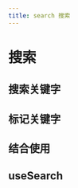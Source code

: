 ```yaml
---
title: search 搜索
---
```


# 搜索

## 搜索关键字

<demo-box>
  <CreateSearchRegExpDemo />
  <template #code>

@[code{1-33} vue{13,27}](/src/utils/search/demo/CreateSearchRegExpDemo.vue)

  </template>
</demo-box>

## 标记关键字

<demo-box>
  <ClientOnly>
    <SearShowKeyWrodDemo />
  </ClientOnly>
  <template #code>

@[code{1-16} vue{10,14}](/src/utils/search/demo/ShowKeyWrodDemo.vue)

  </template>
</demo-box>

## 结合使用

<demo-box>
<ClientOnly>
  <SearchDemo />
</ClientOnly>
<template #code>

@[code{1-44} vue{13,14,27-42}](/src/utils/search/demo/SearchDemo.vue)

</template>
</demo-box>

## useSearch

<demo-box>
<UseSearchDemo />
<template #code>

@[code vue{3-7,12,20-28}](/src/utils/search/demo/UseSearchDemo.vue)

  </template>
</demo-box>

<script setup>
  import SearShowKeyWrodDemo from '@/utils/search/demo/ShowKeyWrodDemo.vue'
  import CreateSearchRegExpDemo from '@/utils/search/demo/CreateSearchRegExpDemo.vue'
  import SearchDemo from '@/utils/search/demo/SearchDemo.vue'
  import UseSearchDemo from '@/utils/search/demo/UseSearchDemo.vue'
</script>
